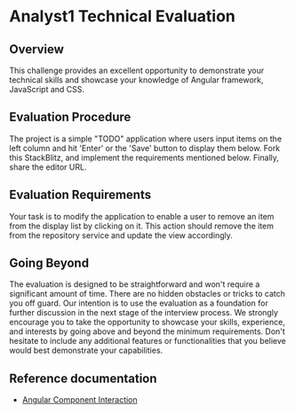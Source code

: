 # Analyst1 Technical Evaluation

## Overview

This challenge provides an excellent opportunity to demonstrate your technical skills and showcase your knowledge of Angular framework, JavaScript and CSS.

## Evaluation Procedure

The project is a simple "TODO" application where users input items on the left column and hit 'Enter' or the 'Save' button to display them below. Fork this StackBlitz, and implement the requirements mentioned below. Finally, share the editor URL.

## Evaluation Requirements

Your task is to modify the application to enable a user to remove an item from the display list by clicking on it. This action should remove the item from the repository service and update the view accordingly.

## Going Beyond

The evaluation is designed to be straightforward and won't require a significant amount of time. There are no hidden obstacles or tricks to catch you off guard. Our intention is to use the evaluation as a foundation for further discussion in the next stage of the interview process. We strongly encourage you to take the opportunity to showcase your skills, experience, and interests by going above and beyond the minimum requirements. Don't hesitate to include any additional features or functionalities that you believe would best demonstrate your capabilities.

## Reference documentation

- [Angular Component Interaction](https://angular.io/guide/component-interaction)
